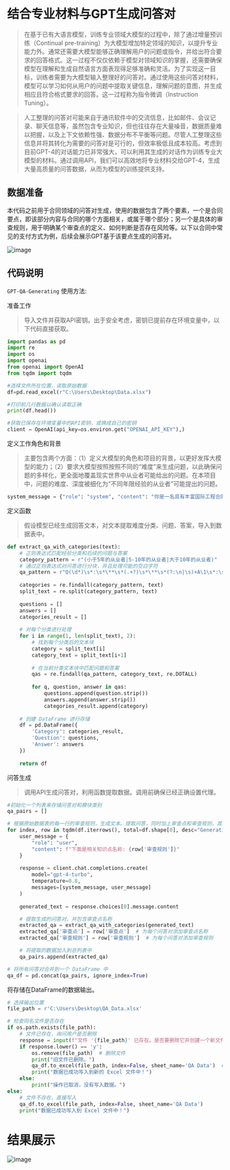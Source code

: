 # 结合专业材料与GPT生成问答对

>在基于已有大语言模型，训练专业领域大模型的过程中，除了通过增量预训练（Continual pre-training）为大模型增加特定领域的知识，以提升专业能力外。通常还需要大模型能够正确理解用户的问题或指令，并给出符合要求的回答格式。这一过程不仅仅依赖于模型对领域知识的掌握，还需要确保模型在理解和生成自然语言方面表现得足够准确和灵活。为了实现这一目标，训练者需要为大模型输入整理好的问答对。通过使用这些问答对材料，模型可以学习如何从用户的问题中提取关键信息，理解问题的意图，并生成相应且符合格式要求的回答。这一过程称为指令微调（Instruction Tuning）。

>人工整理的问答对可能来自于通讯软件中的交流信息，比如邮件、会议记录、聊天信息等，虽然包含专业知识，但也往往存在大量噪音，数据质量难以把握，以及上下文依赖性强、数据分布不平衡等问题。尽管人工整理这些信息并将其转化为需要的问答对是可行的，但效率极低且成本较高。考虑到目前GPT-4的对话能力已非常强大，可以利用其生成的对话作为训练专业大模型的材料。通过调用API，我们可以高效地将专业材料交给GPT-4，生成大量高质量的问答数据，从而为模型的训练提供支持。

## 数据准备
本代码之前用于合同领域的问答对生成，使用的数据包含了两个要素，一个是合同要点，即该部分内容与合同的哪个方面相关，或属于哪个部分；另一个是具体的审查规则，用于明确某个审查点的定义、如何判断是否存在风险等。以下以合同中常见的支付方式为例，后续会展示GPT基于该要点生成的问答对。

![image](https://github.com/user-attachments/assets/4fec875e-5616-49ad-9571-90a75bc9cc9d)

## 代码说明

`GPT-QA-Generating` 使用方法:

准备工作
>导入文件并获取API密钥。出于安全考虑，密钥已提前存在环境变量中，以下代码直接获取。

```python
import pandas as pd
import re
import os
import openai
from openai import OpenAI
from tqdm import tqdm

#选择文件所在位置，读取原始数据
df=pd.read_excel(r"C:\Users\Desktop\Data.xlsx")

#打印前几行数据以确认读取正确
print(df.head())

#获取已保存在环境变量中的API密钥，或换成自己的密钥
client = OpenAI(api_key=os.environ.get("OPENAI_API_KEY"),)
```

定义工作角色和背景
>主要包含两个方面：（1）定义大模型的角色和项目的背景，以更好发挥大模型的能力；（2）要求大模型按照按照不同的“难度”来生成问题，以此确保问题的多样化，更全面地覆盖现实世界中从业者可能给出的问题。在本项目中，问题的难度、深度被细化为“不同年限经验的从业者”可能提出的问题。

```python
system_message = {"role": "system", "content": "你是一名具有丰富国际工程合同管理经验、AI相关经验的LLM模型训练师，我需要大量的问答数据对模型进行训练，因此需要你帮助生成。请站在承包商一方从业人员的角度，以符合逻辑的方式进行提问和回答，你可以生成多条，从而覆盖这个知识点，并展现出不同的形式。要求领域为国际工程商务合同管理，从“小于5年的从业者”，“5-10年的从业者”，“大于10年的从业者”，根据这些用户可能出现的疑问生成不同难度的问答，问答前先展示是三类从业者中哪一类，然后给出问题：Q计数:问题内容，如Q1....Q2；答案：A计数:答案内容,"}
```

定义函数
>假设模型已经生成回答文本，对文本提取难度分类、问题、答案，导入到数据表中。

```python
def extract_qa_with_categories(text):
    # 正则表达式匹配经验分类和后续的问题与答案
    category_pattern = r"(小于5年的从业者|5-10年的从业者|大于10年的从业者)"
    # 通过正则表达式对问答进行分块，并且处理可能的空白字符
    qa_pattern = r"Q(\d*)\s*:\s*\**\s*(.+?)\s*\**\s*(?:\n|\s)+A\1\s*:\s*(.+?)(?=(?:\n\s*|\s*)Q\d*|\Z)"
    
    categories = re.findall(category_pattern, text)
    split_text = re.split(category_pattern, text)
    
    questions = []
    answers = []
    categories_result = []
    
    # 对每个分类进行处理
    for i in range(1, len(split_text), 2):
        # 找到每个分类后的文本块
        category = split_text[i]
        category_text = split_text[i+1]
        
        # 在当前分类文本块中匹配问题和答案
        qas = re.findall(qa_pattern, category_text, re.DOTALL)
        
        for q, question, answer in qas:
            questions.append(question.strip())
            answers.append(answer.strip())
            categories_result.append(category)
    
    # 创建 DataFrame 进行存储
    df = pd.DataFrame({
        'Category': categories_result,
        'Question': questions,
        'Answer': answers
    })
    
    return df
```

问答生成
>调用API生成问答对，利用函数提取数据。调用前确保已经正确设置代理。

```python
#初始化一个列表来存储问答对和模块类别
qa_pairs = []

# 根据原始数据表的每一行的审查规则，生成文本。提取问答，同时加上审查点和审查规则，其中tqdm提供了进度条功能
for index, row in tqdm(df.iterrows(), total=df.shape[0], desc="Generating QA Pairs"):
    user_message = {
        "role": "user", 
        "content": f"下面是相关知识点名称: {row['审查规则']}"
    }
    
    response = client.chat.completions.create(
        model="gpt-4-turbo",
        temperature=0.8,
        messages=[system_message, user_message]
    )
    
    generated_text = response.choices[0].message.content

    # 提取生成的问答对，并包含审查点名称
    extracted_qa = extract_qa_with_categories(generated_text)
    extracted_qa['审查点'] = row['审查点']  # 为每个问答对添加审查点名称
    extracted_qa['审查规则'] = row['审查规则']  # 为每个问答对添加审查规则

    # 将提取的数据加入到总列表中
    qa_pairs.append(extracted_qa)

# 将所有问答对合并到一个 DataFrame 中
qa_df = pd.concat(qa_pairs, ignore_index=True)
```

将存储在DataFrame的数据输出。
```python
# 选择输出位置
file_path = r'C:\Users\Desktop\QA_Data.xlsx'

# 检查同名文件是否存在
if os.path.exists(file_path):
    # 文件已存在，询问用户是否删除
    response = input(f"文件 '{file_path}' 已存在。是否要删除它并创建一个新文件？(y/n): ")
    if response.lower() == 'y':
        os.remove(file_path)  # 删除文件
        print("旧文件已删除。")
        qa_df.to_excel(file_path, index=False, sheet_name='QA Data')  # 写入新文件
        print("数据已成功写入到新的 Excel 文件中！")
    else:
        print("操作已取消，没有写入数据。")
else:
    # 文件不存在，直接写入
    qa_df.to_excel(file_path, index=False, sheet_name='QA Data')
    print("数据已成功写入到 Excel 文件中！")
```


# 结果展示
![image](https://github.com/user-attachments/assets/619a17f1-ba40-4987-9f8f-c24a46b70b09)

